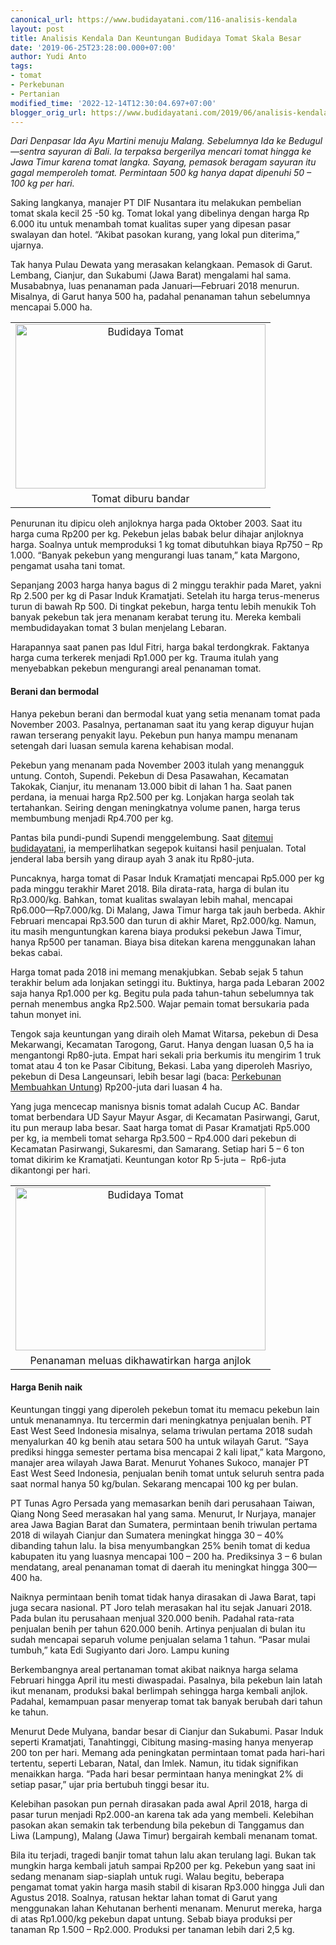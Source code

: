 ```yaml
---
canonical_url: https://www.budidayatani.com/116-analisis-kendala
layout: post
title: Analisis Kendala Dan Keuntungan Budidaya Tomat Skala Besar
date: '2019-06-25T23:28:00.000+07:00'
author: Yudi Anto
tags:
- tomat
- Perkebunan
- Pertanian
modified_time: '2022-12-14T12:30:04.697+07:00'
blogger_orig_url: https://www.budidayatani.com/2019/06/analisis-kendala-dan-keuntungan.html
---
```


<p><i>Dari Denpasar Ida Ayu Martini menuju Malang. Sebelumnya Ida ke Bedugul—sentra sayuran di Bali. Ia terpaksa bergerilya mencari tomat hingga ke Jawa Timur karena tomat langka. Sayang, pemasok beragam sayuran itu gagal memperoleh tomat. Permintaan 500 kg hanya dapat dipenuhi 50 &#8211; 100 kg per hari.</i></p><p>Saking langkanya, manajer PT DIF Nusantara itu melakukan pembelian tomat skala kecil 25 -50 kg. Tomat lokal yang dibelinya dengan harga Rp 6.000 itu untuk menambah tomat kualitas super yang dipesan pasar swalayan dan hotel. “Akibat pasokan kurang, yang lokal pun diterima,” ujarnya.</p><p>Tak hanya Pulau Dewata yang merasakan kelangkaan. Pemasok di Garut. Lembang, Cianjur, dan Sukabumi (Jawa Barat) mengalami hal sama. Musababnya, luas penanaman pada Januari—Februari 2018 menurun. Misalnya, di Garut hanya 500 ha, padahal penanaman tahun sebelumnya mencapai 5.000 ha.</p><table style="margin-left: auto; margin-right: auto; text-align: center;" cellspacing="0" cellpadding="0" align="center"><tbody><tr><td style="text-align: center;"><a style="margin-left: auto; margin-right: auto;" href="https://i0.wp.com/1.bp.blogspot.com/-rcyTlEYrHW0/XRINyVyzKGI/AAAAAAAAChw/fqsc484nOGU_7n4OWrPHWM444RsJDZYJwCLcBGAs/s1600/budidaya%2Btomat_800x529.jpg?ssl=1"><img loading="lazy" title="" src="https://i1.wp.com/1.bp.blogspot.com/-rcyTlEYrHW0/XRINyVyzKGI/AAAAAAAAChw/fqsc484nOGU_7n4OWrPHWM444RsJDZYJwCLcBGAs/s400/budidaya%2Btomat_800x529.jpg?resize=400%2C263&amp;ssl=1" alt="Budidaya Tomat" width="400" height="263" border="0" data-original-height="529" data-original-width="800" data-recalc-dims="1" /></a></td></tr><tr><td style="text-align: center;">Tomat diburu bandar</td></tr></tbody></table><p>Penurunan itu dipicu oleh anjloknya harga pada Oktober 2003. Saat itu harga cuma Rp200 per kg. Pekebun jelas babak belur dihajar anjloknya harga. Soalnya untuk memproduksi 1 kg tomat dibutuhkan biaya Rp750 &#8211; Rp 1.000. “Banyak pekebun yang mengurangi luas tanam,” kata Margono, pengamat usaha tani tomat.</p><p>Sepanjang 2003 harga hanya bagus di 2 minggu terakhir pada Maret, yakni Rp 2.500 per kg di Pasar Induk Kramatjati. Setelah itu harga terus-menerus turun di bawah Rp 500. Di tingkat pekebun, harga tentu lebih menukik Toh banyak pekebun tak jera menanam kerabat terung itu. Mereka kembali membudidayakan tomat 3 bulan menjelang Lebaran.</p><p>Harapannya saat panen pas Idul Fitri, harga bakal terdongkrak. Faktanya harga cuma terkerek menjadi Rp1.000 per kg. Trauma itulah yang menyebabkan pekebun mengurangi areal penanaman tomat.</p><h4>Berani dan bermodal</h4><p>Hanya pekebun berani dan bermodal kuat yang setia menanam tomat pada November 2003. Pasalnya, pertanaman saat itu yang kerap diguyur hujan rawan terserang penyakit layu. Pekebun pun hanya mampu menanam setengah dari luasan semula karena kehabisan modal.</p><p>Pekebun yang menanam pada November 2003 itulah yang menangguk untung. Contoh, Supendi. Pekebun di Desa Pasawahan, Kecamatan Takokak, Cianjur, itu menanam 13.000 bibit di lahan 1 ha. Saat panen perdana, ia menuai harga Rp2.500 per kg. Lonjakan harga seolah tak tertahankan. Seiring dengan meningkatnya volume panen, harga terus membumbung menjadi Rp4.700 per kg.</p><p>Pantas bila pundi-pundi Supendi menggelembung. Saat <a href="https://www.budidayatani.com/">ditemui budidayatani</a>, ia memperlihatkan segepok kuitansi hasil penjualan. Total jenderal laba bersih yang diraup ayah 3 anak itu Rp80-juta.</p><p>Puncaknya, harga tomat di Pasar Induk Kramatjati mencapai Rp5.000 per kg pada minggu terakhir Maret 2018. Bila dirata-rata, harga di bulan itu Rp3.000/kg. Bahkan, tomat kualitas swalayan lebih mahal, mencapai Rp6.000—Rp7.000/kg. Di Malang, Jawa Timur harga tak jauh berbeda. Akhir Februari mencapai Rp3.500 dan turun di akhir Maret, Rp2.000/kg. Namun, itu masih menguntungkan karena biaya produksi pekebun Jawa Timur, hanya Rp500 per tanaman. Biaya bisa ditekan karena menggunakan lahan bekas cabai.</p><p>Harga tomat pada 2018 ini memang menakjubkan. Sebab sejak 5 tahun terakhir belum ada lonjakan setinggi itu. Buktinya, harga pada Lebaran 2002 saja hanya Rp1.000 per kg. Begitu pula pada tahun-tahun sebelumnya tak pernah menembus angka Rp2.500. Wajar pemain tomat bersukaria pada tahun monyet ini.</p><p>Tengok saja keuntungan yang diraih oleh Mamat Witarsa, pekebun di Desa Mekarwangi, Kecamatan Tarogong, Garut. Hanya dengan luasan 0,5 ha ia mengantongi Rp80-juta. Empat hari sekali pria berkumis itu mengirim 1 truk tomat atau 4 ton ke Pasar Cibitung, Bekasi. Laba yang diperoleh Masriyo, pekebun di Desa Langeunsari, lebih besar lagi (baca: <a href="https://www.budidayatani.com/2019/06/meningkatkan-produktifitas-perkebunan.html">Perkebunan Membuahkan Untung</a>) Rp200-juta dari luasan 4 ha.</p><p>Yang juga mencecap manisnya bisnis tomat adalah Cucup AC. Bandar tomat berbendara UD Sayur Mayur Asgar, di Kecamatan Pasirwangi, Garut, itu pun meraup laba besar. Saat harga tomat di Pasar Kramatjati Rp5.000 per kg, ia membeli tomat seharga Rp3.500 &#8211; Rp4.000 dari pekebun di Kecamatan Pasirwangi, Sukaresmi, dan Samarang. Setiap hari 5 &#8211; 6 ton tomat dikirim ke Kramatjati. Keuntungan kotor Rp 5-juta &#8211;  Rp6-juta dikantongi per hari.</p><table style="margin-left: auto; margin-right: auto; text-align: center;" cellspacing="0" cellpadding="0" align="center"><tbody><tr><td style="text-align: center;"><a style="margin-left: auto; margin-right: auto;" href="https://i1.wp.com/1.bp.blogspot.com/-JnHCIQai28s/XRIN2R4kASI/AAAAAAAACh0/xi66myiOPnYoIWsMu98bNUgT81mYL4yFQCLcBGAs/s1600/budidaya%2Btomat_800x524.jpg?ssl=1"><img loading="lazy" title="" src="https://i2.wp.com/1.bp.blogspot.com/-JnHCIQai28s/XRIN2R4kASI/AAAAAAAACh0/xi66myiOPnYoIWsMu98bNUgT81mYL4yFQCLcBGAs/s400/budidaya%2Btomat_800x524.jpg?resize=400%2C261&amp;ssl=1" alt="Budidaya Tomat" width="400" height="261" border="0" data-original-height="524" data-original-width="800" data-recalc-dims="1" /></a></td></tr><tr><td style="text-align: center;">Penanaman meluas dikhawatirkan harga anjlok</td></tr></tbody></table><h4>Harga Benih naik</h4><p>Keuntungan tinggi yang diperoleh pekebun tomat itu memacu pekebun lain untuk menanamnya. Itu tercermin dari meningkatnya penjualan benih. PT East West Seed Indonesia misalnya, selama triwulan pertama 2018 sudah menyalurkan 40 kg benih atau setara 500 ha untuk wilayah Garut. “Saya prediksi hingga semester pertama bisa mencapai 2 kali lipat,” kata Margono, manajer area wilayah Jawa Barat. Menurut Yohanes Sukoco, manajer PT East West Seed Indonesia, penjualan benih tomat untuk seluruh sentra pada saat normal hanya 50 kg/bulan. Sekarang mencapai 100 kg per bulan.</p><p>PT Tunas Agro Persada yang memasarkan benih dari perusahaan Taiwan, Qiang Nong Seed merasakan hal yang sama. Menurut, Ir Nurjaya, manajer area Jawa Bagian Barat dan Sumatera, permintaan benih triwulan pertama 2018 di wilayah Cianjur dan Sumatera meningkat hingga 30 &#8211; 40% dibanding tahun lalu. Ia bisa menyumbangkan 25% benih tomat di kedua kabupaten itu yang luasnya mencapai 100 &#8211; 200 ha. Prediksinya 3 &#8211; 6 bulan mendatang, areal penanaman tomat di daerah itu meningkat hingga 300—400 ha.</p><p>Naiknya permintaan benih tomat tidak hanya dirasakan di Jawa Barat, tapi juga secara nasional. PT Joro telah merasakan hal itu sejak Januari 2018. Pada bulan itu perusahaan menjual 320.000 benih. Padahal rata-rata penjualan benih per tahun 620.000 benih. Artinya penjualan di bulan itu sudah mencapai separuh volume penjualan selama 1 tahun. “Pasar mulai tumbuh,” kata Edi Sugiyanto dari Joro. Lampu kuning</p><p>Berkembangnya areal pertanaman tomat akibat naiknya harga selama Februari hingga April itu mesti diwaspadai. Pasalnya, bila pekebun lain latah ikut menanam, produksi bakal berlimpah sehingga harga kembali anjlok. Padahal, kemampuan pasar menyerap tomat tak banyak berubah dari tahun ke tahun.</p><p>Menurut Dede Mulyana, bandar besar di Cianjur dan Sukabumi. Pasar Induk seperti Kramatjati, Tanahtinggi, Cibitung masing-masing hanya menyerap 200 ton per hari. Memang ada peningkatan permintaan tomat pada hari-hari tertentu, seperti Lebaran, Natal, dan Imlek. Namun, itu tidak signifikan menaikkan harga. “Pada hari besar permintaan hanya meningkat 2% di setiap pasar,” ujar pria bertubuh tinggi besar itu.</p><p>Kelebihan pasokan pun pernah dirasakan pada awal April 2018, harga di pasar turun menjadi Rp2.000-an karena tak ada yang membeli. Kelebihan pasokan akan semakin tak terbendung bila pekebun di Tanggamus dan Liwa (Lampung), Malang (Jawa Timur) bergairah kembali menanam tomat.</p><p>Bila itu terjadi, tragedi banjir tomat tahun lalu akan terulang lagi. Bukan tak mungkin harga kembali jatuh sampai Rp200 per kg. Pekebun yang saat ini sedang menanam siap-siaplah untuk rugi. Walau begitu, beberapa pengamat tomat yakin harga masih stabil di kisaran Rp3.000 hingga Juli dan Agustus 2018. Soalnya, ratusan hektar lahan tomat di Garut yang menggunakan lahan Kehutanan berhenti menanam. Menurut mereka, harga di atas Rp1.000/kg pekebun dapat untung. Sebab biaya produksi per tanaman Rp 1.500 &#8211; Rp2.000. Produksi per tanaman lebih dari 2,5 kg.</p>